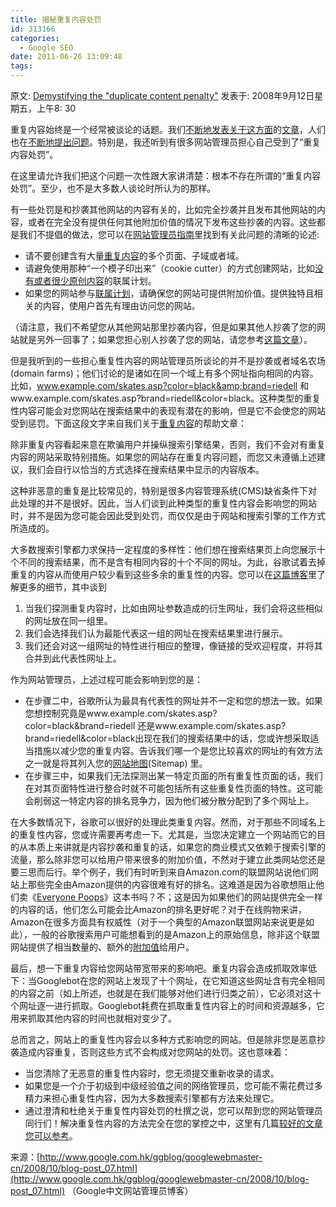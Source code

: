 ```yaml
---
title: 揭秘重复内容处罚
id: 313166
categories:
  - Google SEO
date: 2011-06-26 13:09:48
tags:
---
```


原文: [Demystifying the "duplicate content penalty"](http://googlewebmastercentral.blogspot.com/2008/09/demystifying-duplicate-content-penalty.html)
发表于: 2008年9月12日星期五，上午8: 30

重复内容始终是一个经常被谈论的话题。我们[不断地](http://www.googlechinawebmaster.com/2007/07/blog-post_13.html)[发表](http://googlewebmastercentral.blogspot.com/2007/06/duplicate-content-summit-at-smx.html)[关于这方面](http://googlewebmastercentral.blogspot.com/2007/09/google-duplicate-content-caused-by-url.html)的[文章](http://www.googlechinawebmaster.com/2008/07/blog-post.html)，人们也在[不断地提出问题](http://groups.google.com/group/Google_Webmaster_Help-Indexing/t/84e7ecdeff076604)。特别是，我还听到有很多网站管理员担心自己受到了“重复内容处罚”。

在这里请允许我们把这个问题一次性跟大家讲清楚：根本不存在所谓的“重复内容处罚”。至少，也不是大多数人谈论时所认为的那样。

有一些处罚是和抄袭其他网站的内容有关的，比如完全抄袭并且发布其他网站的内容，或者在完全没有提供任何其他附加价值的情况下发布这些抄袭的内容。这些都是我们不提倡的做法，您可以在[网站管理员指南](http://www.google.cn/support/webmasters/bin/answer.py?answer=35769)里找到有关此问题的清晰的论述:

*   请不要创建含有大量[重复内容](http://www.google.cn/support/webmasters/bin/answer.py?answer=66359)的多个页面、子域或者域。
*   请避免使用那种“一个模子印出来”（cookie cutter）的方式创建网站，比如[没有或者很少原创内容](http://www.google.cn/support/webmasters/bin/answer.py?answer=66361)的联属计划。
*   如果您的网站参与[联属计划](http://www.google.cn/support/webmasters/bin/answer.py?answer=76465)，请确保您的网站可提供附加价值。提供独特且相关的内容，使用户首先有理由访问您的网站。

（请注意，我们不希望您从其他网站那里抄袭内容，但是如果其他人抄袭了您的网站就是另外一回事了；如果您担心别人抄袭了您的网站，请您参考[这篇文章](http://www.googlechinawebmaster.com/2008/07/blog-post.html)）。

但是我听到的一些担心重复性内容的网站管理员所谈论的并不是抄袭或者域名农场(domain farms)；他们讨论的是诸如在同一个域上有多个网址指向相同的内容。比如，www.example.com/skates.asp?color=black&amp;brand=riedell
和www.example.com/skates.asp?brand=riedell&amp;color=black。这种类型的重复性内容可能会对您网站在搜索结果中的表现有潜在的影响，但是它不会使您的网站受到惩罚。下面这段文字来自我们关于[重复内容](http://www.google.cn/support/webmasters/bin/answer.py?answer=66359)的帮助文章：

除非重复内容看起来意在欺骗用户并操纵搜索引擎结果，否则，我们不会对有重复内容的网站采取特别措施。如果您的网站存在重复内容问题，而您又未遵循上述建议，我们会自行以恰当的方式选择在搜索结果中显示的内容版本。

这种非恶意的重复是比较常见的，特别是很多内容管理系统(CMS)缺省条件下对此处理的并不是很好。因此，当人们谈到此种类型的重复性内容会影响您的网站时，并不是因为您可能会因此受到处罚，而仅仅是由于网站和搜索引擎的工作方式所造成的。

大多数搜索引擎都力求保持一定程度的多样性：他们想在搜索结果页上向您展示十个不同的搜索结果，而不是含有相同内容的十个不同的网址。为此，谷歌试着去掉重复的内容从而使用户较少看到这些多余的重复性的内容。您可以在[这篇博客](http://googlewebmastercentral.blogspot.com/2007/09/google-duplicate-content-caused-by-url.html)里了解更多的细节，其中谈到

1.  当我们探测重复内容时，比如由网址参数造成的衍生网址，我们会将这些相似的网址放在同一组里。
2.  我们会选择我们认为最能代表这一组的网址在搜索结果里进行展示。
3.  我们还会对这一组网址的特性进行相应的整理，像链接的受欢迎程度，并将其合并到此代表性网址上。

作为网站管理员，上述过程可能会影响到您的是：

*   在步骤二中，谷歌所认为最具有代表性的网址并不一定和您的想法一致。如果您想控制究竟是www.example.com/skates.asp?color=black&amp;brand=riedell 还是www.example.com/skates.asp?brand=riedell&amp;color=black出现在我们的搜索结果中的话，您或许想采取适当措施以减少您的重复内容。告诉我们哪一个是您比较喜欢的网址的有效方法之一就是将其列入您的[网站地图](http://www.google.cn/support/webmasters/bin/answer.py?answer=40318)(Sitemap) 里。
*   在步骤三中，如果我们无法探测出某一特定页面的所有重复性页面的话，我们在对其页面特性进行整合时就不可能包括所有这些重复性页面的特性。这可能会削弱这一特定内容的排名竞争力，因为他们被分散分配到了多个网址上。

在大多数情况下，谷歌可以很好的处理此类重复内容。然而，对于那些不同域名上的重复性内容，您或许需要再考虑一下。尤其是，当您决定建立一个网站而它的目的从本质上来讲就是内容抄袭和重复的话，如果您的商业模式又依赖于搜索引擎的流量，那么除非您可以给用户带来很多的附加价值，不然对于建立此类网站您还是要三思而后行。举个例子，我们有时听到来自Amazon.com的联盟网站说他们网站上那些完全由Amazon提供的内容很难有好的排名。这难道是因为谷歌想阻止他们卖《[Everyone Poops](http://www.amazon.com/Everyone-Poops-My-Body-Science/dp/0916291456)》这本书吗？不；这是因为如果他们的网站提供完全一样的内容的话，他们怎么可能会比Amazon的排名更好呢？对于在线购物来讲，Amazon在很多方面具有权威性（对于一个典型的Amazon联盟网站来说更是如此），一般的谷歌搜索用户可能想看到的是Amazon上的原始信息，除非这个联盟网站提供了相当数量的、额外的[附加值](http://www.google.cn/support/webmasters/bin/answer.py?answer=76465)给用户。

最后，想一下重复内容给您网站带宽带来的影响吧。重复内容会造成抓取效率低下：当Googlebot在您的网站上发现了十个网址，在它知道这些网址含有完全相同的内容之前（如上所述，也就是在我们能够对他们进行归类之前），它必须对这十个网址逐一进行抓取。Googlebot耗费在抓取重复性内容上的时间和资源越多，它用来抓取其他内容的时间也就相对变少了。

总而言之，网站上的重复性内容会以多种方式影响您的网站。但是除非您是恶意抄袭造成内容重复，否则这些方式不会构成对您网站的处罚。这也意味着：

*   当您清除了无恶意的重复性内容时，您无须提交重新收录的请求。
*   如果您是一个介于初级到中级经验值之间的网络管理员，您可能不需花费过多精力来担心重复性内容，因为大多数搜索引擎都有方法来处理它。
*   通过澄清和杜绝关于重复性内容处罚的杜撰之说，您可以帮到您的网站管理员同行们！解决重复性内容的方法完全在您的掌控之中，这里有几篇[较好的](http://www.google.cn/support/webmasters/bin/answer.py?answer=66359)[文章](http://www.googlechinawebmaster.com/2007/07/blog-post_13.html)[您可以](http://googlewebmastercentral.blogspot.com/2007/06/duplicate-content-summit-at-smx.html)[参考](http://googlewebmastercentral.blogspot.com/2007/09/google-duplicate-content-caused-by-url.html)。

来源：[http://www.google.com.hk/ggblog/googlewebmaster-cn/2008/10/blog-post_07.html](http://www.google.com.hk/ggblog/googlewebmaster-cn/2008/10/blog-post_07.html) （Google中文网站管理员博客）

&nbsp;